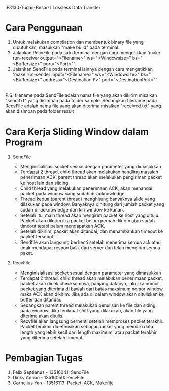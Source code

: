 IF3130-Tugas-Besar-1
Lossless Data Transfer

# Cara Penggunaan

1. Untuk melakukan compilation dan membentuk binary file yang dibutuhkan, masukkan "make build" pada terminal.
2. Jalankan RecvFile pada satu terminal dengan cara mengetikkan 'make run-receiver output="&lt;Filename&gt;" ws="&lt;Windowsize&gt;" bs="&lt;Buffersize&gt;" port="&lt;Port&gt;"'.
3. Jalankan SendFile pada terminal lainnya dengan cara mengetikkan 'make run-sender input="&lt;Filename&gt;" ws="&lt;Windowsize&gt;" bs="&lt;Buffersize&gt;" address="&lt;DestinationIP&gt;" port="&lt;DestinationPort&gt;"'.
<br/>
P.S. filename pada SendFile adalah nama file yang akan dikirim misalkan "send.txt" yang disimpan pada folder sample. Sedangkan filename pada RecvFile adalah nama file yang akan diterima misalkan "received.txt" yang akan disimpan pada folder result   

# Cara Kerja Sliding Window dalam Program
1. SendFile
    - Menginisialisasi socket sesuai dengan parameter yang dimasukkan
    - Terdapat 2 thread, child thread akan melakukan handling masalah penerimaan ACK, parent thread akan melakukan pengiriman packet ke host lain dan sliding.
    - Child thread yang melakukan penerimaan ACK, akan menandai packet pada window yang sudah di-acknowledge. 
    - Thread kedua (parent thread) menghitung banyaknya slide yang dilakukan pada window. Banyaknya dihitung dari jumlah packet yang sudah di-acknowledge dari kiri window ke kanan. 
    - Setelah itu, main thread akan mengirim packet ke host yang dituju. Packet akan dikirim jika packet belum pernah dikirim atau sudah timeout tetapi belum mendapatkan ACK.
    - Setelah dikirim, packet akan ditandai, dan menambahkan timeout ke packet tersebut.
    - Sendfile akan langsung berhenti setelah menerima semua ack atau tidak mendapat respon balik dari server dan telah mengirim semua paket.

2. RecvFile
    - Menginisialisasi socket sesuai dengan parameter yang dimasukkan
    - Terdapat 2 thread, child thread akan melakukan penerimaan packet, packet akan dicek checksumnya, panjang datanya, lalu jika nomor packet yang diterima di bawah dari batas maksimum nomor window, maka ACK akan dikirim. Jika ada di dalam window akan dituliskan ke buffer dan ditandai.
    - Sedangkan parent thread melakukan penulisan ke file dan slding pada window. Jika terdapat shift yang dilakukan, akan file yang diterima akan ditulis.
    - Recvfile akan langsung berhenti setelah memproses packet terakhir. Packet terakhir didefinisikan sebagai packet yang memiliki data length yang lebih kecil dari length maximum, atau packet terakhir yang diterima setelah timeout.

# Pembagian Tugas
1. Felix Septianus - 13516041: SendFile
2. Dicky Adrian - 13516050: RecvFile
3. Cornelius Yan - 13516113: Packet, ACK, Makefile

